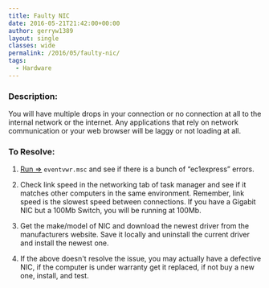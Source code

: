 ```yaml
---
title: Faulty NIC
date: 2016-05-21T21:42:00+00:00
author: gerryw1389
layout: single
classes: wide
permalink: /2016/05/faulty-nic/
tags:
  - Hardware
---
```

<!--more-->

### Description:

You will have multiple drops in your connection or no connection at all to the internal network or the internet. Any applications that rely on network communication or your web browser will be laggy or not loading at all.

### To Resolve:

1. [Run =>](https://automationadmin.com/2016/05/command-prompt-overview/) `eventvwr.msc` and see if there is a bunch of &#8220;ec1express&#8221; errors.

2. Check link speed in the networking tab of task manager and see if it matches other computers in the same environment. Remember, link speed is the slowest speed between connections. If you have a Gigabit NIC but a 100Mb Switch, you will be running at 100Mb.

3. Get the make/model of NIC and download the newest driver from the manufacturers website. Save it locally and uninstall the current driver and install the newest one.

4. If the above doesn't resolve the issue, you may actually have a defective NIC, if the computer is under warranty get it replaced, if not buy a new one, install, and test.